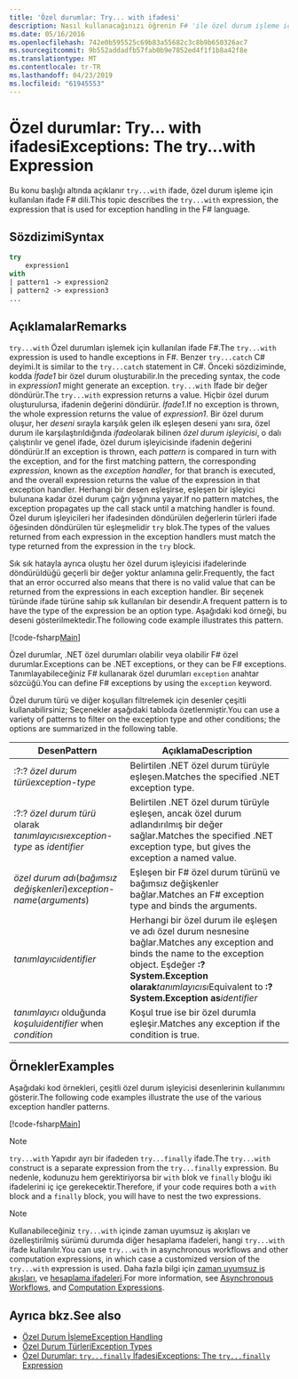 ```yaml
---
title: 'Özel durumlar: Try... with ifadesi'
description: Nasıl kullanacağınızı öğrenin F# 'ile özel durum işleme için ifade try...'.
ms.date: 05/16/2016
ms.openlocfilehash: 742e0b595525c69b83a55682c3c8b9b650326ac7
ms.sourcegitcommit: 9b552addadfb57fab0b9e7852ed4f1f1b8a42f8e
ms.translationtype: MT
ms.contentlocale: tr-TR
ms.lasthandoff: 04/23/2019
ms.locfileid: "61945553"
---
```

# <a name="exceptions-the-trywith-expression"></a><span data-ttu-id="e1d16-103">Özel durumlar: Try... with ifadesi</span><span class="sxs-lookup"><span data-stu-id="e1d16-103">Exceptions: The try...with Expression</span></span>

<span data-ttu-id="e1d16-104">Bu konu başlığı altında açıklanır `try...with` ifade, özel durum işleme için kullanılan ifade F# dili.</span><span class="sxs-lookup"><span data-stu-id="e1d16-104">This topic describes the `try...with` expression, the expression that is used for exception handling in the F# language.</span></span>

## <a name="syntax"></a><span data-ttu-id="e1d16-105">Sözdizimi</span><span class="sxs-lookup"><span data-stu-id="e1d16-105">Syntax</span></span>

```fsharp
try
    expression1
with
| pattern1 -> expression2
| pattern2 -> expression3
...
```

## <a name="remarks"></a><span data-ttu-id="e1d16-106">Açıklamalar</span><span class="sxs-lookup"><span data-stu-id="e1d16-106">Remarks</span></span>

<span data-ttu-id="e1d16-107">`try...with` Özel durumları işlemek için kullanılan ifade F#.</span><span class="sxs-lookup"><span data-stu-id="e1d16-107">The `try...with` expression is used to handle exceptions in F#.</span></span> <span data-ttu-id="e1d16-108">Benzer `try...catch` C# deyimi.</span><span class="sxs-lookup"><span data-stu-id="e1d16-108">It is similar to the `try...catch` statement in C#.</span></span> <span data-ttu-id="e1d16-109">Önceki sözdiziminde, kodda *İfade1* bir özel durum oluşturabilir.</span><span class="sxs-lookup"><span data-stu-id="e1d16-109">In the preceding syntax, the code in *expression1* might generate an exception.</span></span> <span data-ttu-id="e1d16-110">`try...with` İfade bir değer döndürür.</span><span class="sxs-lookup"><span data-stu-id="e1d16-110">The `try...with` expression returns a value.</span></span> <span data-ttu-id="e1d16-111">Hiçbir özel durum oluşturulursa, ifadenin değerini döndürür. *İfade1*.</span><span class="sxs-lookup"><span data-stu-id="e1d16-111">If no exception is thrown, the whole expression returns the value of *expression1*.</span></span> <span data-ttu-id="e1d16-112">Bir özel durum oluşur, her *deseni* sırayla karşılık gelen ilk eşleşen deseni yanı sıra, özel durum ile karşılaştırıldığında *ifade*olarak bilinen *özel durum işleyicisi*, o dalı çalıştırılır ve genel ifade, özel durum işleyicisinde ifadenin değerini döndürür.</span><span class="sxs-lookup"><span data-stu-id="e1d16-112">If an exception is thrown, each *pattern* is compared in turn with the exception, and for the first matching pattern, the corresponding *expression*, known as the *exception handler*, for that branch is executed, and the overall expression returns the value of the expression in that exception handler.</span></span> <span data-ttu-id="e1d16-113">Herhangi bir desen eşleşirse, eşleşen bir işleyici bulunana kadar özel durum çağrı yığınına yayar.</span><span class="sxs-lookup"><span data-stu-id="e1d16-113">If no pattern matches, the exception propagates up the call stack until a matching handler is found.</span></span> <span data-ttu-id="e1d16-114">Özel durum işleyicileri her ifadesinden döndürülen değerlerin türleri ifade öğesinden döndürülen tür eşleşmelidir `try` blok.</span><span class="sxs-lookup"><span data-stu-id="e1d16-114">The types of the values returned from each expression in the exception handlers must match the type returned from the expression in the `try` block.</span></span>

<span data-ttu-id="e1d16-115">Sık sık hatayla ayrıca oluştu her özel durum işleyicisi ifadelerinde döndürüldüğü geçerli bir değer yoktur anlamına gelir.</span><span class="sxs-lookup"><span data-stu-id="e1d16-115">Frequently, the fact that an error occurred also means that there is no valid value that can be returned from the expressions in each exception handler.</span></span> <span data-ttu-id="e1d16-116">Bir seçenek türünde ifade türüne sahip sık kullanılan bir desendir.</span><span class="sxs-lookup"><span data-stu-id="e1d16-116">A frequent pattern is to have the type of the expression be an option type.</span></span> <span data-ttu-id="e1d16-117">Aşağıdaki kod örneği, bu deseni gösterilmektedir.</span><span class="sxs-lookup"><span data-stu-id="e1d16-117">The following code example illustrates this pattern.</span></span>

[!code-fsharp[Main](../../../../samples/snippets/fsharp/lang-ref-2/snippet5601.fs)]

<span data-ttu-id="e1d16-118">Özel durumlar, .NET özel durumları olabilir veya olabilir F# özel durumlar.</span><span class="sxs-lookup"><span data-stu-id="e1d16-118">Exceptions can be .NET exceptions, or they can be F# exceptions.</span></span> <span data-ttu-id="e1d16-119">Tanımlayabileceğiniz F# kullanarak özel durumları `exception` anahtar sözcüğü.</span><span class="sxs-lookup"><span data-stu-id="e1d16-119">You can define F# exceptions by using the `exception` keyword.</span></span>

<span data-ttu-id="e1d16-120">Özel durum türü ve diğer koşulları filtrelemek için desenler çeşitli kullanabilirsiniz; Seçenekler aşağıdaki tabloda özetlenmiştir.</span><span class="sxs-lookup"><span data-stu-id="e1d16-120">You can use a variety of patterns to filter on the exception type and other conditions; the options are summarized in the following table.</span></span>

|<span data-ttu-id="e1d16-121">Desen</span><span class="sxs-lookup"><span data-stu-id="e1d16-121">Pattern</span></span>|<span data-ttu-id="e1d16-122">Açıklama</span><span class="sxs-lookup"><span data-stu-id="e1d16-122">Description</span></span>|
|-------|-----------|
|<span data-ttu-id="e1d16-123">:?</span><span class="sxs-lookup"><span data-stu-id="e1d16-123">:?</span></span> <span data-ttu-id="e1d16-124">*özel durum türü*</span><span class="sxs-lookup"><span data-stu-id="e1d16-124">*exception-type*</span></span>|<span data-ttu-id="e1d16-125">Belirtilen .NET özel durum türüyle eşleşen.</span><span class="sxs-lookup"><span data-stu-id="e1d16-125">Matches the specified .NET exception type.</span></span>|
|<span data-ttu-id="e1d16-126">:?</span><span class="sxs-lookup"><span data-stu-id="e1d16-126">:?</span></span> <span data-ttu-id="e1d16-127">*özel durum türü* olarak *tanımlayıcısı*</span><span class="sxs-lookup"><span data-stu-id="e1d16-127">*exception-type* as *identifier*</span></span>|<span data-ttu-id="e1d16-128">Belirtilen .NET özel durum türüyle eşleşen, ancak özel durum adlandırılmış bir değer sağlar.</span><span class="sxs-lookup"><span data-stu-id="e1d16-128">Matches the specified .NET exception type, but gives the exception a named value.</span></span>|
|<span data-ttu-id="e1d16-129">*özel durum adı*(*bağımsız değişkenleri*)</span><span class="sxs-lookup"><span data-stu-id="e1d16-129">*exception-name*(*arguments*)</span></span>|<span data-ttu-id="e1d16-130">Eşleşen bir F# özel durum türünü ve bağımsız değişkenler bağlar.</span><span class="sxs-lookup"><span data-stu-id="e1d16-130">Matches an F# exception type and binds the arguments.</span></span>|
|<span data-ttu-id="e1d16-131">*tanımlayıcı*</span><span class="sxs-lookup"><span data-stu-id="e1d16-131">*identifier*</span></span>|<span data-ttu-id="e1d16-132">Herhangi bir özel durum ile eşleşen ve adı özel durum nesnesine bağlar.</span><span class="sxs-lookup"><span data-stu-id="e1d16-132">Matches any exception and binds the name to the exception object.</span></span> <span data-ttu-id="e1d16-133">Eşdeğer **:? System.Exception olarak**_tanımlayıcısı_</span><span class="sxs-lookup"><span data-stu-id="e1d16-133">Equivalent to **:? System.Exception as**_identifier_</span></span>|
|<span data-ttu-id="e1d16-134">*tanımlayıcı* olduğunda *koşulu*</span><span class="sxs-lookup"><span data-stu-id="e1d16-134">*identifier* when *condition*</span></span>|<span data-ttu-id="e1d16-135">Koşul true ise bir özel durumla eşleşir.</span><span class="sxs-lookup"><span data-stu-id="e1d16-135">Matches any exception if the condition is true.</span></span>|

## <a name="examples"></a><span data-ttu-id="e1d16-136">Örnekler</span><span class="sxs-lookup"><span data-stu-id="e1d16-136">Examples</span></span>

<span data-ttu-id="e1d16-137">Aşağıdaki kod örnekleri, çeşitli özel durum işleyicisi desenlerinin kullanımını gösterir.</span><span class="sxs-lookup"><span data-stu-id="e1d16-137">The following code examples illustrate the use of the various exception handler patterns.</span></span>

[!code-fsharp[Main](../../../../samples/snippets/fsharp/lang-ref-2/snippet5602.fs)]

> [!NOTE]
> <span data-ttu-id="e1d16-138">`try...with` Yapıdır ayrı bir ifadeden `try...finally` ifade.</span><span class="sxs-lookup"><span data-stu-id="e1d16-138">The `try...with` construct is a separate expression from the `try...finally` expression.</span></span> <span data-ttu-id="e1d16-139">Bu nedenle, kodunuzu hem gerektiriyorsa bir `with` blok ve `finally` bloğu iki ifadelerini iç içe gerekecektir.</span><span class="sxs-lookup"><span data-stu-id="e1d16-139">Therefore, if your code requires both a `with` block and a `finally` block, you will have to nest the two expressions.</span></span>

> [!NOTE]
> <span data-ttu-id="e1d16-140">Kullanabileceğiniz `try...with` içinde zaman uyumsuz iş akışları ve özelleştirilmiş sürümü durumda diğer hesaplama ifadeleri, hangi `try...with` ifade kullanılır.</span><span class="sxs-lookup"><span data-stu-id="e1d16-140">You can use `try...with` in asynchronous workflows and other computation expressions, in which case a customized version of the `try...with` expression is used.</span></span> <span data-ttu-id="e1d16-141">Daha fazla bilgi için [zaman uyumsuz iş akışları](../asynchronous-workflows.md), ve [hesaplama ifadeleri](../computation-expressions.md).</span><span class="sxs-lookup"><span data-stu-id="e1d16-141">For more information, see [Asynchronous Workflows](../asynchronous-workflows.md), and [Computation Expressions](../computation-expressions.md).</span></span>

## <a name="see-also"></a><span data-ttu-id="e1d16-142">Ayrıca bkz.</span><span class="sxs-lookup"><span data-stu-id="e1d16-142">See also</span></span>

- [<span data-ttu-id="e1d16-143">Özel Durum İşleme</span><span class="sxs-lookup"><span data-stu-id="e1d16-143">Exception Handling</span></span>](index.md)
- [<span data-ttu-id="e1d16-144">Özel Durum Türleri</span><span class="sxs-lookup"><span data-stu-id="e1d16-144">Exception Types</span></span>](exception-types.md)
- [<span data-ttu-id="e1d16-145">Özel Durumlar: `try...finally` İfadesi</span><span class="sxs-lookup"><span data-stu-id="e1d16-145">Exceptions: The `try...finally` Expression</span></span>](the-try-finally-expression.md)